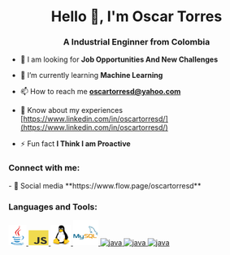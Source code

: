 <h1 align="center">Hello 👋, I'm Oscar Torres</h1>
<h3 align="center">A Industrial Enginner from Colombia</h3>

- 🔭 I am looking for **Job Opportunities And New Challenges**

- 🌱 I’m currently learning **Machine Learning**

- 📫 How to reach me **oscartorresd@yahoo.com**

- 📄 Know about my experiences [https://www.linkedin.com/in/oscartorresd/](https://www.linkedin.com/in/oscartorresd/)

- ⚡ Fun fact **I Think I am Proactive**

<h3 align="left">Connect with me:</h3>
- 💬 Social media **https://www.flow.page/oscartorresd**
<h3 align="left">Languages and Tools:</h3>
<a href="https://www.java.com" target="_blank"> <img src="https://raw.githubusercontent.com/devicons/devicon/master/icons/java/java-original.svg" alt="java" width="35" height="40"/> </a> <a href="https://developer.mozilla.org/en-US/docs/Web/JavaScript" target="_blank"> <img src="https://raw.githubusercontent.com/devicons/devicon/master/icons/javascript/javascript-original.svg" alt="javascript" width="40" height="30"/> </a> <a href="https://www.linux.org/" target="_blank"> <img src="https://raw.githubusercontent.com/devicons/devicon/master/icons/linux/linux-original.svg" alt="linux" width="40" height="40"/> </a> <a href="https://www.mysql.com/" target="_blank"> <img src="https://raw.githubusercontent.com/devicons/devicon/master/icons/mysql/mysql-original-wordmark.svg" alt="mysql" width="50" height="50"/> <a href="https://www.python.org/" target="_blank"> <img src="https://1000marken.net/wp-content/uploads/2021/01/Python-emblem.svg" alt="java" width="50" height="50"/> </a> <a href="https://www.python.org/" target="_blank"> <a href="https://www.postgresql.org//" target="_blank"> <img src="https://i.pinimg.com/originals/3c/a9/4a/3ca94a7ab1ec99f374e0ad6d080c2d9e.png" alt="java" width="35" height="35"/> </a> <a href="https://www.postgresql.org/" target="_blank"> <a href="https://www.python.org/" target="_blank">  <a href="https://www.postgresql.org//" target="_blank"> <img src="https://www.tekenable.ie/wp-content/uploads/2019/09/PowerBI-Icon-Transparent.png" alt="java" width="40" height="40"/> </a> <a href="https://www.postgresql.org/" target="_blank">
